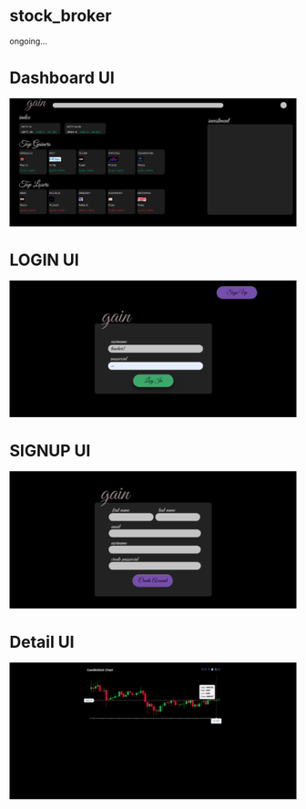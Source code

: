 # stock_broker

ongoing...

# Dashboard UI
![dashboard](dashboard_ui.png)

# LOGIN UI
![login](login_ui.png)

# SIGNUP UI
![signup](signup_ui.png)

# Detail UI
![detail](candlestick_chart.png)

